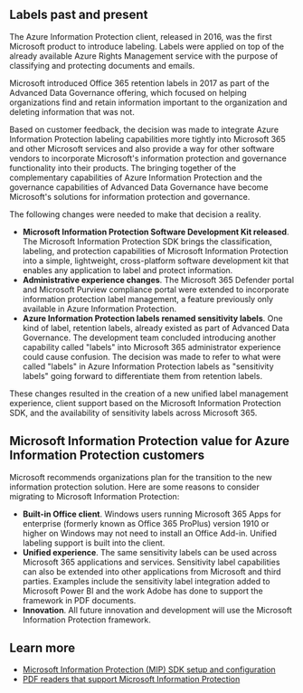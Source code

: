 ## Labels past and present

The Azure Information Protection client, released in 2016, was the first Microsoft product to introduce labeling. Labels were applied on top of the already available Azure Rights Management service with the purpose of classifying and protecting documents and emails.

Microsoft introduced Office 365 retention labels in 2017 as part of the Advanced Data Governance offering, which focused on helping organizations find and retain information important to the organization and deleting information that was not.

Based on customer feedback, the decision was made to integrate Azure Information Protection labeling capabilities more tightly into Microsoft 365 and other Microsoft services and also provide a way for other software vendors to incorporate Microsoft's information protection and governance functionality into their products. The bringing together of the complementary capabilities of Azure Information Protection and the governance capabilities of Advanced Data Governance have become Microsoft's solutions for information protection and governance.

The following changes were needed to make that decision a reality.

- **Microsoft Information Protection Software Development Kit released**. The Microsoft Information Protection SDK brings the classification, labeling, and protection capabilities of Microsoft Information Protection into a simple, lightweight, cross-platform software development kit that enables any application to label and protect information.
- **Administrative experience changes**. The Microsoft 365 Defender portal and Microsoft Purview compliance portal were extended to incorporate information protection label management, a feature previously only available in Azure Information Protection.
- **Azure Information Protection labels renamed sensitivity labels**. One kind of label, retention labels, already existed as part of Advanced Data Governance. The development team concluded introducing another capability called "labels" into Microsoft 365 administrator experience could cause confusion. The decision was made to refer to what were called "labels" in Azure Information Protection labels as "sensitivity labels" going forward to differentiate them from retention labels.

These changes resulted in the creation of a new unified label management experience, client support based on the Microsoft Information Protection SDK, and the availability of sensitivity labels across Microsoft 365.

## Microsoft Information Protection value for Azure Information Protection customers

Microsoft recommends organizations plan for the transition to the new information protection solution. Here are some reasons to consider migrating to Microsoft Information Protection:

- **Built-in Office client**. Windows users running Microsoft 365 Apps for enterprise (formerly known as Office 365 ProPlus) version 1910 or higher on Windows may not need to install an Office Add-in. Unified labeling support is built into the client.
- **Unified experience**. The same sensitivity labels can be used across Microsoft 365 applications and services. Sensitivity label capabilities can also be extended into other applications from Microsoft and third parties. Examples include the sensitivity label integration added to Microsoft Power BI and the work Adobe has done to support the framework in PDF documents.
- **Innovation**. All future innovation and development will use the Microsoft Information Protection framework.

## Learn more

- [Microsoft Information Protection (MIP) SDK setup and configuration](/information-protection/develop/setup-configure-mip?azure-portal=true)
- [PDF readers that support Microsoft Information Protection](/azure/information-protection/rms-client/protected-pdf-readers?azure-portal=true)
